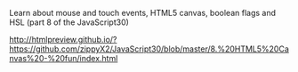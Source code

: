  Learn about mouse and touch events, HTML5 canvas, boolean flags and HSL (part 8 of the JavaScript30)

http://htmlpreview.github.io/?https://github.com/zippyX2/JavaScript30/blob/master/8.%20HTML5%20Canvas%20-%20fun/index.html
